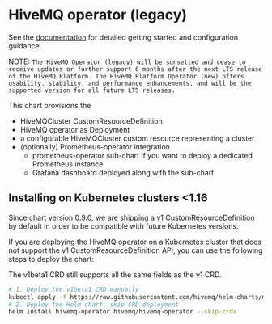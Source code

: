 # HiveMQ operator (legacy)

See the [documentation](https://docs.hivemq.com/hivemq-operator/) for detailed getting started and configuration guidance.

NOTE: `The HiveMQ Operator (legacy) will be sunsetted and cease to receive updates or further support 6 months after the next LTS release of the HiveMQ Platform. The HiveMQ Platform Operator (new) offers usability, stability, and performance enhancements, and will be the supported version for all future LTS releases.`

This chart provisions the

- HiveMQCluster CustomResourceDefinition
- HiveMQ operator as Deployment
- a configurable HiveMQCluster custom resource representing a cluster
- (optionally) Prometheus-operator integration
  - prometheus-operator sub-chart if you want to deploy a dedicated Prometheus instance
  - Grafana dashboard deployed along with the sub-chart

## Installing on Kubernetes clusters <1.16

Since chart version 0.9.0, we are shipping a v1 CustomResourceDefinition by default in order to be compatible with future Kubernetes versions.

If you are deploying the HiveMQ operator on a Kubernetes cluster that does not support the v1 CustomResourceDefinition API, you can use the following steps to deploy the chart:

The v1beta1 CRD still supports all the same fields as the v1 CRD.

```sh
# 1. Deploy the v1beta1 CRD manually
kubectl apply -f https://raw.githubusercontent.com/hivemq/helm-charts/master/manifests/hivemq-operator/legacy/v1beta1-hivemq-cluster.yaml
# 2. Deploy the Helm chart, skip CRD deployment
helm install hivemq-operator hivemq/hivemq-operator --skip-crds
```
